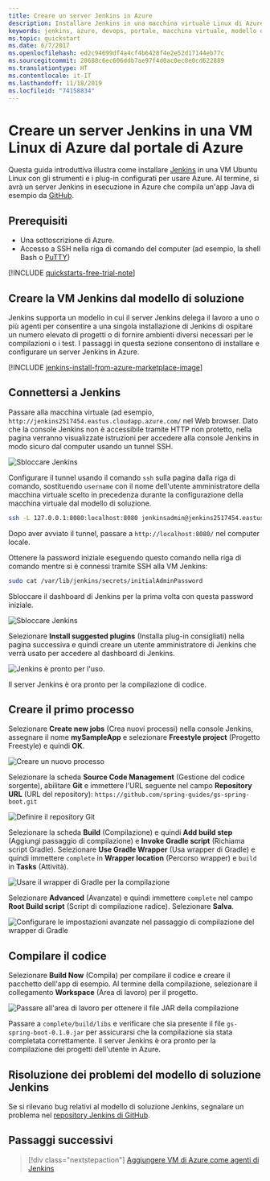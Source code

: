 ```yaml
---
title: Creare un server Jenkins in Azure
description: Installare Jenkins in una macchina virtuale Linux di Azure dal modello di soluzione Jenkins e compilare un'applicazione Java di esempio.
keywords: jenkins, azure, devops, portale, macchina virtuale, modello di soluzione
ms.topic: quickstart
ms.date: 6/7/2017
ms.openlocfilehash: ed2c94699df4a4cf4b6428f4e2e52d17144eb77c
ms.sourcegitcommit: 28688c6ec606ddb7ae97f4d0ac0ec8e0cd622889
ms.translationtype: HT
ms.contentlocale: it-IT
ms.lasthandoff: 11/18/2019
ms.locfileid: "74158834"
---
```

# <a name="create-a-jenkins-server-on-an-azure-linux-vm-from-the-azure-portal"></a>Creare un server Jenkins in una VM Linux di Azure dal portale di Azure

Questa guida introduttiva illustra come installare [Jenkins](https://jenkins.io) in una VM Ubuntu Linux con gli strumenti e i plug-in configurati per usare Azure. Al termine, si avrà un server Jenkins in esecuzione in Azure che compila un'app Java di esempio da [GitHub](https://github.com).

## <a name="prerequisites"></a>Prerequisiti

* Una sottoscrizione di Azure.
* Accesso a SSH nella riga di comando del computer (ad esempio, la shell Bash o [PuTTY](https://www.putty.org/))

[!INCLUDE [quickstarts-free-trial-note](../../includes/quickstarts-free-trial-note.md)]

## <a name="create-the-jenkins-vm-from-the-solution-template"></a>Creare la VM Jenkins dal modello di soluzione
Jenkins supporta un modello in cui il server Jenkins delega il lavoro a uno o più agenti per consentire a una singola installazione di Jenkins di ospitare un numero elevato di progetti o di fornire ambienti diversi necessari per le compilazioni o i test. I passaggi in questa sezione consentono di installare e configurare un server Jenkins in Azure.

[!INCLUDE [jenkins-install-from-azure-marketplace-image](../../includes/jenkins-install-from-azure-marketplace-image.md)]

## <a name="connect-to-jenkins"></a>Connettersi a Jenkins

Passare alla macchina virtuale (ad esempio, `http://jenkins2517454.eastus.cloudapp.azure.com/` nel Web browser. Dato che la console Jenkins non è accessibile tramite HTTP non protetto, nella pagina verranno visualizzate istruzioni per accedere alla console Jenkins in modo sicuro dal computer usando un tunnel SSH.

![Sbloccare Jenkins](./media/install-jenkins-solution-template/jenkins-ssh-instructions.png)

Configurare il tunnel usando il comando `ssh` sulla pagina dalla riga di comando, sostituendo `username` con il nome dell'utente amministratore della macchina virtuale scelto in precedenza durante la configurazione della macchina virtuale dal modello di soluzione.

```bash
ssh -L 127.0.0.1:8080:localhost:8080 jenkinsadmin@jenkins2517454.eastus.cloudapp.azure.com
```

Dopo aver avviato il tunnel, passare a `http://localhost:8080/` nel computer locale. 

Ottenere la password iniziale eseguendo questo comando nella riga di comando mentre si è connessi tramite SSH alla VM Jenkins:

```bash
sudo cat /var/lib/jenkins/secrets/initialAdminPassword
```

Sbloccare il dashboard di Jenkins per la prima volta con questa password iniziale.

![Sbloccare Jenkins](./media/install-jenkins-solution-template/jenkins-unlock.png)

Selezionare **Install suggested plugins** (Installa plug-in consigliati) nella pagina successiva e quindi creare un utente amministratore di Jenkins che verrà usato per accedere al dashboard di Jenkins.

![Jenkins è pronto per l'uso.](./media/install-jenkins-solution-template/jenkins-welcome.png)

Il server Jenkins è ora pronto per la compilazione di codice.

## <a name="create-your-first-job"></a>Creare il primo processo

Selezionare **Create new jobs** (Crea nuovi processi) nella console Jenkins, assegnare il nome **mySampleApp** e selezionare **Freestyle project** (Progetto Freestyle) e quindi **OK**.

![Creare un nuovo processo](./media/install-jenkins-solution-template/jenkins-new-job.png) 

Selezionare la scheda **Source Code Management** (Gestione del codice sorgente), abilitare **Git** e immettere l'URL seguente nel campo **Repository URL** (URL del repository): `https://github.com/spring-guides/gs-spring-boot.git`

![Definire il repository Git](./media/install-jenkins-solution-template/jenkins-job-git-configuration.png) 

Selezionare la scheda **Build** (Compilazione) e quindi **Add build step** (Aggiungi passaggio di compilazione) e **Invoke Gradle script** (Richiama script Gradle). Selezionare **Use Gradle Wrapper** (Usa wrapper di Gradle) e quindi immettere `complete` in **Wrapper location** (Percorso wrapper) e `build` in **Tasks** (Attività).

![Usare il wrapper di Gradle per la compilazione](./media/install-jenkins-solution-template/jenkins-job-gradle-config.png) 

Selezionare **Advanced** (Avanzate) e quindi immettere `complete` nel campo **Root Build script** (Script di compilazione radice). Selezionare **Salva**.

![Configurare le impostazioni avanzate nel passaggio di compilazione del wrapper di Gradle](./media/install-jenkins-solution-template/jenkins-job-gradle-advances.png) 

## <a name="build-the-code"></a>Compilare il codice

Selezionare **Build Now** (Compila) per compilare il codice e creare il pacchetto dell'app di esempio. Al termine della compilazione, selezionare il collegamento **Workspace** (Area di lavoro) per il progetto.

![Passare all'area di lavoro per ottenere il file JAR della compilazione](./media/install-jenkins-solution-template/jenkins-access-workspace.png) 

Passare a `complete/build/libs` e verificare che sia presente il file `gs-spring-boot-0.1.0.jar` per assicurarsi che la compilazione sia stata completata correttamente. Il server Jenkins è ora pronto per la compilazione dei progetti dell'utente in Azure.

## <a name="troubleshooting-the-jenkins-solution-template"></a>Risoluzione dei problemi del modello di soluzione Jenkins

Se si rilevano bug relativi al modello di soluzione Jenkins, segnalare un problema nel [repository Jenkins di GitHub](https://github.com/azure/jenkins/issues).

## <a name="next-steps"></a>Passaggi successivi

> [!div class="nextstepaction"]
> [Aggiungere VM di Azure come agenti di Jenkins](jenkins-azure-vm-agents.md)

